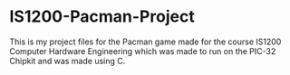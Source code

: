 # IS1200-Pacman-Project

This is my project files for the Pacman game made for the course IS1200 Computer Hardware Engineering which was made to run on the PIC-32 Chipkit and was made using C. 
